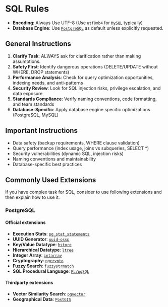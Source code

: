 # SQL Rules

- **Encoding**: Always Use UTF-8 (Use `utf8mb4` for [`MySQL`](https://www.mysql.com/) typically)
- **Database Engine**: Use [`PostgreSQL`](https://www.postgresql.org/) as default unless explicitly requested.

## General Instructions

1. **Clarify Task**: ALWAYS ask for clarification rather than making assumptions.
2. **Safety First**: Identify dangerous operations (DELETE/UPDATE without WHERE, DROP statements)
3. **Performance Analysis**: Check for query optimization opportunities, indexing needs, and anti-patterns
4. **Security Review**: Look for SQL injection risks, privilege escalation, and data exposure
5. **Standards Compliance**: Verify naming conventions, code formatting, and team standards
6. **Database-Specific**: Apply database engine specific optimizations (PostgreSQL, MySQL)

## Important Instructions
- Data safety (backup requirements, WHERE clause validation)
- Query performance (index usage, joins vs subqueries, SELECT *)
- Security vulnerabilities (dynamic SQL, injection risks)
- Naming conventions and maintainability
- Database-specific best practices

## Commonly Used Extensions

If you have complex task for SQL, consider to use following extensions and then explain how to use it.

### PostgreSQL

#### Official extensions
- **Execution Stats**: [`pg_stat_statements`](https://www.postgresql.org/docs/current/pgstatstatements.html)
- **UUID Generator**: [`uuid-ossp`](https://www.postgresql.org/docs/current/uuid-ossp.html)
- **Key/Value Datatype**: [`hstore`](https://www.postgresql.org/docs/current/hstore.html)
- **Hierarchical Datatype**: [`ltree`](https://www.postgresql.org/docs/current/ltree.html)
- **Integer Array**: [`intarray`](https://www.postgresql.org/docs/9.1/intarray.html)
- **Cryptography**: [`pgcrypto`](https://www.postgresql.org/docs/current/pgcrypto.html)
- **Fuzzy Search**: [`fuzzystrmatch`](https://www.postgresql.org/docs/current/fuzzystrmatch.html)
- **SQL Procedural Language**: [`PL/pgSQL`](https://www.postgresql.org/docs/current/plpgsql.html)

#### Thirdparty extensions
- **Vector Similarity Search**: [`pgvector`](https://github.com/pgvector/pgvector)
- **Geographical Data**: [`PostGIS`](https://postgis.net/)
